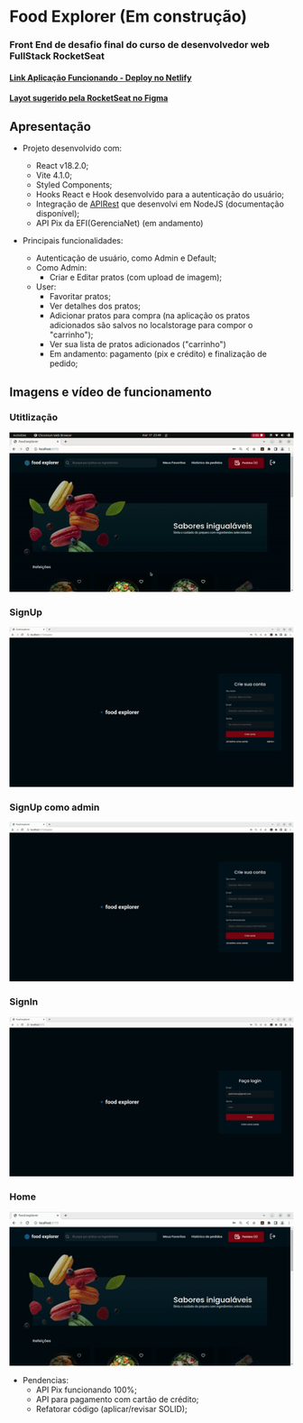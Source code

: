 # Food Explorer (Em construção)

### Front End de desafio final do curso de desenvolvedor web FullStack RocketSeat

#### [Link Aplicação Funcionando - Deploy no Netlify](https://fooodexp.netlify.app/)

#### [Layot sugerido pela RocketSeat no Figma](https://www.figma.com/file/e1vQSjcqcy0QJOhNkeCHW3/food-explorer-v2-(Community)?node-id=5-980&t=cQBZwJ9tgkbJepQQ-0)


## Apresentação

- Projeto desenvolvido com:
  - React v18.2.0;
  - Vite 4.1.0;
  - Styled Components;
  - Hooks React e Hook desenvolvido para a autenticação do usuário;
  - Integração de [APIRest](https://github.com/pedromsra/FoodExplorer_API) que desenvolvi em NodeJS (documentação disponível);
  - API Pix da EFI(GerenciaNet) (em andamento)

- Principais funcionalidades:
  - Autenticação de usuário, como Admin e Default;
  - Como Admin:
    - Criar e Editar pratos (com upload de imagem);
  - User:
    - Favoritar pratos;
    - Ver detalhes dos pratos;
    - Adicionar pratos para compra (na aplicação os pratos adicionados são salvos no localstorage para compor o "carrinho");
    - Ver sua lista de pratos adicionados ("carrinho")
    - Em andamento: pagamento (pix e crédito) e finalização de pedido;

## Imagens e vídeo de funcionamento

### Utitlização

![User](use.gif)

### SignUp

![SignUp](signUp.png)

### SignUp como admin

![SignUpAdm](singUpAdm.png)

### SignIn

![SignIn](signIn.png)

### Home

![Home](start.png)


- Pendencias:
  - API Pix funcionando 100%;
  - API para pagamento com cartão de crédito;
  - Refatorar código (aplicar/revisar SOLID);
